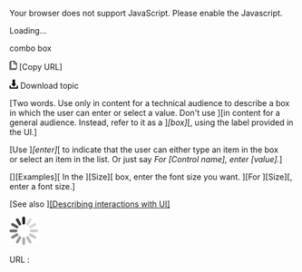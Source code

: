 Your browser does not support JavaScript. Please enable the Javascript.

Loading...

combo box

![Copy URL](combo-box_files/Copy.png) [Copy URL]

![Download](combo-box_files/Download.png)
Download topic

[Two words. Use only in content for a technical audience to describe a box in which the user can enter or select a value. Don't use ][in content for a general audience. Instead, refer to it as a ]*[box]*[, using the label provided in the UI.]

[Use ]*[enter]*[ to indicate that the user can either type an item in the box or select an item in the list. Or just say *For \[Control name\],* *enter \[value\].*]

[][Examples][
In the ][Size][ box, enter the font size you want.
][For ][Size][, enter a font size.]

[See also ][[Describing interactions with UI]](https://worldready.cloudapp.net/Styleguide/Read?id=2700&topicid=26472)

![In progress](combo-box_files/activity-large.gif)

URL :



